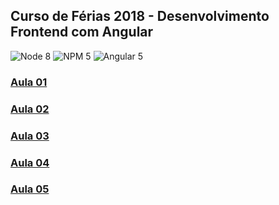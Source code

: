 ## Curso de Férias 2018 - Desenvolvimento Frontend com Angular

![Node 8](https://img.shields.io/badge/node-8.9.4-green.svg)
![NPM 5](https://img.shields.io/badge/npm-5.6.0-orange.svg)
![Angular 5](https://img.shields.io/badge/angular-5.0.0-red.svg)

### [Aula 01](aulas/aula01.md)

### [Aula 02](aulas/aula02.md)

### [Aula 03](aulas/aula03.md)

### [Aula 04](aulas/aula04.md)

### [Aula 05](aulas/aula05.md)
